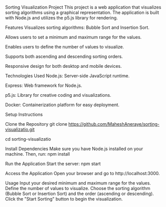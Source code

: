 Sorting Visualization Project
This project is a web application that visualizes sorting algorithms using a graphical representation. The application is built with Node.js and utilizes the p5.js library for rendering.

Features
Visualizes sorting algorithms: Bubble Sort and Insertion Sort.

Allows users to set a minimum and maximum range for the values.

Enables users to define the number of values to visualize.

Supports both ascending and descending sorting orders.

Responsive design for both desktop and mobile devices.

Technologies Used
Node.js: Server-side JavaScript runtime.

Express: Web framework for Node.js.

p5.js: Library for creative coding and visualizations.

Docker: Containerization platform for easy deployment.

Setup Instructions

Clone the Repository
git clone https://github.com/MaheshAneraye/sorting-visualizatio.git

cd sorting-visualizatio

Install Dependencies Make sure you have Node.js installed on your machine. Then, run:
npm install

Run the Application Start the server:
npm start

Access the Application Open your browser and go to http://localhost:3000.


Usage
Input your desired minimum and maximum range for the values.
Define the number of values to visualize.
Choose the sorting algorithm (Bubble Sort or Insertion Sort) and the order (ascending or descending).
Click the "Start Sorting" button to begin the visualization.

